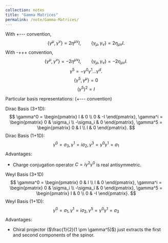 ```yaml
---
collection: notes
title: "Gamma Matrices"
permalink: /note/Gamma-Matrices/
---
```

With +--- convention,
$$
\{ \gamma^\mu, \gamma^\nu \} = 2 \eta^{\mu\nu} I, \qquad \{ \gamma_\mu, \gamma_\nu \} = 2 \eta_{\mu\nu} I.
$$
With -+++ convention,
$$
\{ \gamma^\mu, \gamma^\nu \} = - 2 \eta^{\mu\nu} I, \qquad \{ \gamma_\mu, \gamma_\nu \} = - 2 \eta_{\mu\nu} I.
$$
$$
\gamma^5 = - \gamma^0 \gamma^1 \ldots\gamma^d.
$$
$$
\{\gamma^5, \gamma^\mu\} = 0
$$
$$
(\gamma^5)^2 = I
$$

Particular basis representations: (+--- convention)

Dirac Basis (3+1D):
$$
\gamma^0 = 
\begin{pmatrix}
I & 0 \\
0 & -I
\end{pmatrix},
\gamma^i = 
\begin{pmatrix}
0 & \sigma_i \\
-\sigma_i & 0
\end{pmatrix},
\gamma^5 = 
\begin{pmatrix}
0 & I  \\
I & 0
\end{pmatrix}.
$$
Dirac Basis (1+1D):
$$
\gamma^0 = \sigma_3, \gamma^1 = i \sigma_2, \gamma^3 = \gamma^0 \gamma^1 = \sigma_1
$$
Advantages: 
- Charge conjugation operator $C = i \gamma^2 \gamma^0$ is real antisymmetric.

Weyl Basis (3+1D)
$$
\gamma^0 = 
\begin{pmatrix}
0 & I \\
I & 0
\end{pmatrix},
\gamma^i = 
\begin{pmatrix}
0 & \sigma_i \\
-\sigma_i & 0
\end{pmatrix},
\gamma^5 = 
\begin{pmatrix}
I & 0  \\
0 & -I
\end{pmatrix}.
$$
Weyl Basis (1+1D):
$$
\gamma^0 = \sigma_1, \gamma^1 = i \sigma_2, \gamma^5 = \gamma^0 \gamma^1 = \sigma_3
$$
Advantages:
- Chiral projector ($\frac{1}{2}(1 \pm \gamma^5)$) just extracts the first and second components of the spinor.